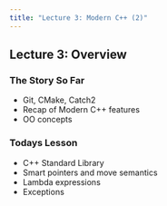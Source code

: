 ```yaml
---
title: "Lecture 3: Modern C++ (2)"
---
```


## Lecture 3: Overview 

### The Story So Far

* Git, CMake, Catch2
* Recap of Modern C++ features
* OO concepts


### Todays Lesson

* C++ Standard Library
* Smart pointers and move semantics
* Lambda expressions
* Exceptions

